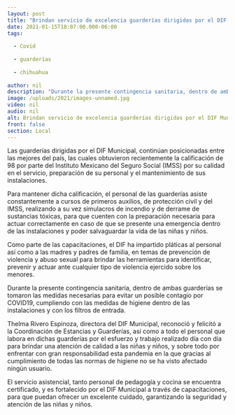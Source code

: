 ```yaml
---
layout: post
title: "Brindan servicio de excelencia guarderías dirigidas por el DIF Municipal"
date: 2021-01-15T18:07:00.000-06:00
tags:
  
  - Covid
  
  - guarderías
  
  - chihuahua
  
author: nil
description: "Durante la presente contingencia sanitaria, dentro de ambas guarderías se tomaron las medidas necesarias para evitar un posible contagio por COVID19"
image: /uploads/2021/images-unnamed.jpg
video: nil
audio: nil
alt: Brindan servicio de excelencia guarderías dirigidas por el DIF Municipal
front: false
section: Local
---
```


Las guarderías dirigidas por el DIF Municipal, continúan posicionadas entre las mejores del país, las cuales obtuvieron recientemente la calificación de 98 por parte del Instituto Mexicano del Seguro Social (IMSS) por su calidad en el servicio, preparación de su personal y el mantenimiento de sus instalaciones.

Para mantener dicha calificación, el personal de las guarderías asiste constantemente a cursos de primeros auxilios, de protección civil y del IMSS, realizando a su vez simulacros de incendio y de derrame de sustancias tóxicas, para que cuenten con la preparación necesaria para actuar correctamente en caso de que se presente una emergencia dentro de las instalaciones y poder salvaguardar la vida de las niñas y niños.

Como parte de las capacitaciones, el DIF ha impartido pláticas al personal así como a las madres y padres de familia, en temas de prevención de violencia y abuso sexual para brindar las herramientas para identificar, prevenir y actuar ante cualquier tipo de violencia ejercido sobre los menores.

Durante la presente contingencia sanitaria, dentro de ambas guarderías se tomaron las medidas necesarias para evitar un posible contagio por COVID19, cumpliendo con las medidas de higiene dentro de las instalaciones y con los filtros de entrada.

Thelma Rivero Espinoza, directora del DIF Municipal, reconoció y felicitó a la Coordinación de Estancias y Guarderías, así como a todo el personal que labora en dichas guarderías por el esfuerzo y trabajo realizado día con día para brindar una atención de calidad a las niñas y niños, y sobre todo por enfrentar con gran responsabilidad esta pandemia en la que gracias al cumplimiento de todas las normas de higiene no se ha visto afectado ningún usuario.

El servicio asistencial, tanto personal de pedagogía y cocina se encuentra certificado, y es fortalecido por el DIF Municipal a través de capacitaciones, para que puedan ofrecer un excelente cuidado, garantizando la seguridad y atención de las niñas y niños.